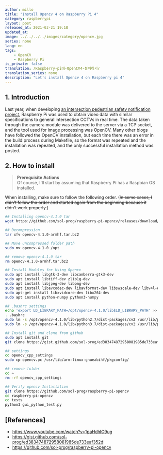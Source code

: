 ```yaml
---
author: millo
title: "Install Opencv 4 on Raspberry Pi 4"
category: raspberrypi
layout: post
released_at: 2021-03-21 19:18
updated_at:
image: ../../../../images/category/opencv.jpg
series: none
lang: en
tags:
    - OpenCV
    - Raspberry Pi
is_private: false
translation: /Raspberry-pi에-OpenCV4-설치하기/
translation_series: none
description: "Let's install Opencv 4 on Raspberry pi 4"
---
```


## 1. Introduction

Last year, when developing [an intersection pedestrian safety notification project](https://www.youtube.com/watch?v=AuWtMnEUwC8&t=1s), Raspberry Pi was used to obtain video data with similar specifications to general intersection CCTVs in real time. The data taken through the camera module was delivered to the server via a TCP socket, and the tool used for image processing was OpenCV. Many other blogs have followed the OpenCV installation, but each time there was an error in the build process during Makefile, so the format was repeated and the installation was repeated, and the only successful installation method was posted.

## 2. How to install

> **Prerequisite Actions** <br/>
> Of course, I'll start by assuming that Raspberry Pi has a Raspbian OS installed.

When installing, make sure to follow the following order. (~~In some cases, I didn't follow the order and started again from the beginning because it didn't work properly.~~)

```bash
## Installing opencv-4.1.0 tar
wget https://github.com/sol-prog/raspberry-pi-opencv/releases/download/opencv4rpi2.1/opencv-4.1.0-armhf.tar.bz2

## Decompression
tar xfv opencv-4.1.0-armhf.tar.bz2

## Move uncompressed folder path
sudo mv opencv-4.1.0 /opt

## remove opencv-4.1.0 tar
rm opencv-4.1.0-armhf.tar.bz2

## Install Modules for Using Opencv
sudo apt install libgtk-3-dev libcanberra-gtk3-dev
sudo apt install libtiff-dev zlib1g-dev
sudo apt install libjpeg-dev libpng-dev
sudo apt install libavcodec-dev libavformat-dev libswscale-dev libv4l-dev
sudo apt-get install libxvidcore-dev libx264-dev
sudo apt install python-numpy python3-numpy

## .bashrc settings
echo 'export LD_LIBRARY_PATH=/opt/opencv-4.1.0/lib$LD_LIBRARY_PATH' >> .bashrc
. .bashrc
sudo ln -s /opt/opencv-4.1.0/lib/python2.7/dist-packages/cv2 /usr/lib/python2.7/dist-packages/cv2
sudo ln -s /opt/opencv-4.1.0/lib/python3.7/dist-packages/cv2 /usr/lib/python3/dist-packages/cv2

## Install git and clone from github
sudo apt install git
git clone https://gist.github.com/sol-prog/ed383474872958081985de733eaf352d opencv_cpp_settings

## settings
cd opencv_cpp_settings
sudo cp opencv.pc /usr/lib/arm-linux-gnueabihf/pkgconfig/

## remove folder
cd ~
rm -rf opencv_cpp_settings

## Verify opencv Installation
git clone https://github.com/sol-prog/raspberry-pi-opencv
cd raspberry-pi-opencv
cd tests
python3 gui_python_test.py
```

## [References]

-   https://www.youtube.com/watch?v=1paHdhIC9ug
-   https://gist.github.com/sol-prog/ed383474872958081985de733eaf352d
-   https://github.com/sol-prog/raspberry-pi-opencv
